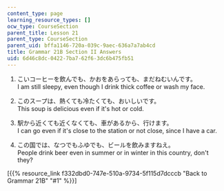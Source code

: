 ```yaml
---
content_type: page
learning_resource_types: []
ocw_type: CourseSection
parent_title: Lesson 21
parent_type: CourseSection
parent_uid: bffa1146-720a-039c-9aec-636a7a7ab4cd
title: Grammar 21B Section II Answers
uid: 6d46c8dc-0422-7ba7-62f6-3dc6b475fb51
---
```


1.  こいコーヒーを飲んでも、かおをあらっても、まだねむいんです。  
    I am still sleepy, even though I drink thick coffee or wash my face.
    
2.  このスープは、熱くても冷たくても、おいしいです。  
    This soup is delicious even if it's hot or cold.
    
3.  駅から近くても近くなくても、車があるから、行けます。  
    I can go even if it's close to the station or not close, since I have a car.
    
4.  この国では、なつでもふゆでも、ビールを飲みますねえ。  
    People drink beer even in summer or in winter in this country, don't they?
    

\[{{% resource_link f332dbd0-747e-510a-9734-5f115d7dcccb "Back to Grammar 21B" "#1" %}}\]